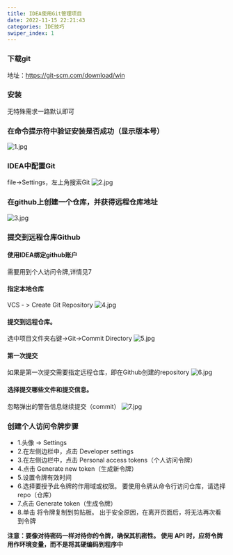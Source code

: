 ```yaml
---
title: IDEA使用Git管理项目
date: 2022-11-15 22:21:43
categories: IDE技巧
swiper_index: 1
---
```


### 下载git
地址：https://git-scm.com/download/win
### 安装
无特殊需求一路默认即可
### 在命令提示符中验证安装是否成功（显示版本号）
![1.jpg](/img/img.png)
### IDEA中配置Git  
file->Settings，左上角搜索Git
![2.jpg](/img/img_1.png)
### 在github上创建一个仓库，并获得远程仓库地址
![3.jpg](/img/img_2.png)
### 提交到远程仓库Github
#### 使用IDEA绑定github账户
需要用到个人访问令牌,详情见7
#### 指定本地仓库
VCS - > Create Git Repository
![4.jpg](/img/img_3.png)
#### 提交到远程仓库。
选中项目文件夹右键->Git->Commit Directory
![5.jpg](/img/img_4.png)
#### 第一次提交
如果是第一次提交需要指定远程仓库，即在Github创建的repository
![6.jpg](/img/img_5.png)
#### 选择提交哪些文件和提交信息。
忽略弹出的警告信息继续提交（commit）
![7.jpg](/img/img_6.png)
### 创建个人访问令牌步骤
- 1.头像 -> Settings
- 2.在左侧边栏中，点击 Developer settings
- 3.在左侧边栏中，点击 Personal access tokens（个人访问令牌） 
- 4.点击 Generate new token（生成新令牌）
- 5.设置令牌有效时间 
- 6.选择要授予此令牌的作用域或权限。 要使用令牌从命令行访问仓库，请选择 repo（仓库）
- 7.点击 Generate token（生成令牌）
- 8.单击 将令牌复制到剪贴板。 出于安全原因，在离开页面后，将无法再次看到令牌

**注意：要像对待密码一样对待你的令牌，确保其机密性。 使用 API 时，应将令牌用作环境变量，而不是将其硬编码到程序中**

